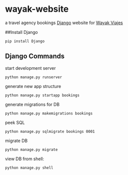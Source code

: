 # wayak-website
a travel agency bookings [Django](https://github.com/erickbytes/wayak-website) website for
[Wayak Viajes](https://www.facebook.com/wayakviajes/)

##Install Django

```pip install Django```

## Django Commands

start development server

```python manage.py runserver```

generate new app structure

```python manage.py startapp bookings```

generate migrations for DB

```python manage.py makemigrations bookings```

peek SQL

```python manage.py sqlmigrate bookings 0001```

migrate DB

```python manage.py migrate```

view DB from shell:

```python manage.py shell```
